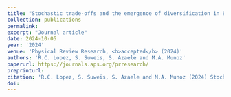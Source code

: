 ```yaml
---
title: "Stochastic trade-offs and the emergence of diversification in E. coli evolution experiments"
collection: publications
permalink:
excerpt: "Journal article"
date: 2024-10-05
year: '2024'
venue: 'Physical Review Research, <b>accepted</b> (2024)'
authors: 'R.C. Lopez, S. Suweis, S. Azaele and M.A. Munoz'
paperurl: https://journals.aps.org/prresearch/
preprinturl: 
citation: 'R.C. Lopez, S. Suweis, S. Azaele and M.A. Munoz (2024) Stochastic trade-offs and the emergence of diversification in E. coli evolution experiments. <i>Physical Review Research</i>'
doi: 
---
```


